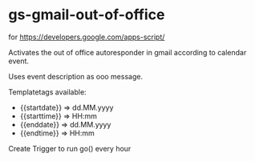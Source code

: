 # gs-gmail-out-of-office
for https://developers.google.com/apps-script/

Activates the out of office autoresponder in gmail according to calendar event.

Uses event description as ooo message.

Templatetags available:
- {{startdate}}  => dd.MM.yyyy
- {{starttime}}  => HH:mm
- {{enddate}}    => dd.MM.yyyy
- {{endtime}}    => HH:mm

Create Trigger to run go() every hour
